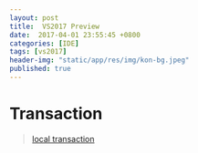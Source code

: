 ```yaml
---
layout: post
title:  VS2017 Preview
date:  2017-04-01 23:55:45 +0800
categories: [IDE]
tags: [vs2017]
header-img: "static/app/res/img/kon-bg.jpeg"
published: true
---
```



# Transaction


> [local transaction](https://msdn.microsoft.com/zh-cn/library/2k2hy99x(v=vs.100).aspx)


